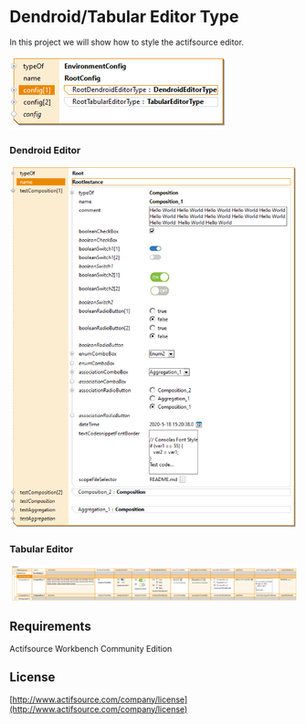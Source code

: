 # Dendroid/Tabular Editor Type
In this project we will show how to style the actifsource editor.

![Search Aspect](images/editorconfig.png)

### Dendroid Editor
![Dendroid Editor](images/dendroideditortype.png)

### Tabular Editor
![Tabular Editor](images/tabulareditortype.png)

## Requirements
Actifsource  Workbench Community Edition

## License
[http://www.actifsource.com/company/license](http://www.actifsource.com/company/license)
